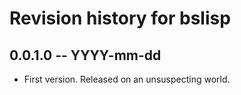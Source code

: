 # Revision history for bslisp

## 0.0.1.0 -- YYYY-mm-dd

* First version. Released on an unsuspecting world.
